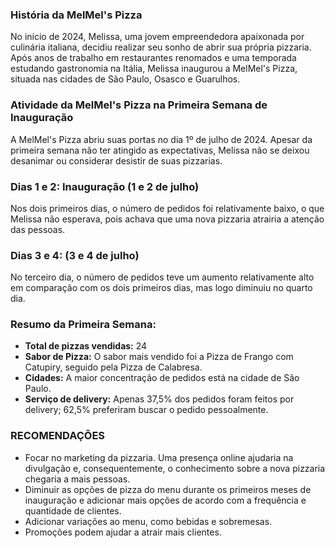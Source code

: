 ### História da MelMel's Pizza

No início de 2024, Melissa, uma jovem empreendedora apaixonada por culinária italiana, decidiu realizar seu sonho de abrir sua própria pizzaria. Após anos de trabalho em restaurantes renomados e uma temporada estudando gastronomia na Itália, Melissa inaugurou a MelMel's Pizza, situada nas cidades de São Paulo, Osasco e Guarulhos.
### Atividade da MelMel's Pizza na Primeira Semana de Inauguração

A MelMel's Pizza abriu suas portas no dia 1º de julho de 2024. Apesar da primeira semana não ter atingido as expectativas, Melissa não se deixou desanimar ou considerar desistir de suas pizzarias.

### Dias 1 e 2: Inauguração (1 e 2 de julho)

Nos dois primeiros dias, o número de pedidos foi relativamente baixo, o que Melissa não esperava, pois achava que uma nova pizzaria atrairia a atenção das pessoas.

### Dias 3 e 4: (3 e 4 de julho)

No terceiro dia, o número de pedidos teve um aumento relativamente alto em comparação com os dois primeiros dias, mas logo diminuiu no quarto dia.

### Resumo da Primeira Semana:

- **Total de pizzas vendidas:** 24
- **Sabor de Pizza:** O sabor mais vendido foi a Pizza de Frango com Catupiry, seguido pela Pizza de Calabresa.
- **Cidades:** A maior concentração de pedidos está na cidade de São Paulo.
- **Serviço de delivery:** Apenas 37,5% dos pedidos foram feitos por delivery; 62,5% preferiram buscar o pedido pessoalmente.

### RECOMENDAÇÕES

- Focar no marketing da pizzaria. Uma presença online ajudaria na divulgação e, consequentemente, o conhecimento sobre a nova pizzaria chegaria a mais pessoas.
- Diminuir as opções de pizza do menu durante os primeiros meses de inauguração e adicionar mais opções de acordo com a frequência e quantidade de clientes.
- Adicionar variações ao menu, como bebidas e sobremesas.
- Promoções podem ajudar a atrair mais clientes.
